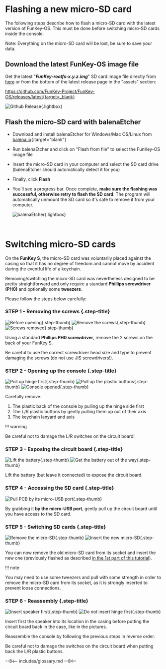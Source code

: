 # Flashing a new micro-SD card

The following steps describe how to flash a micro-SD card with the
latest version of FunKey-OS. This must be done before switching
micro-SD cards inside the console.

Note: Everything on the micro-SD card will be lost, be sure to save
your data.

## Download the latest FunKey-OS image file

Get the latest "***FunKey-rootfs-x.y.z.img***" SD card image file
directly from [here][1] or from the bottom of the latest release page
in the "assets" section:

https://github.com/FunKey-Project/FunKey-OS/releases/latest{target=_blank}

![Github Release](/assets/images/github_sd_card_image.png){.lightbox}

## Flash the micro-SD card with balenaEtcher

- Download and install balenaEtcher for Windows/Mac OS/Linux from
  [balena.io][2]{:target="blank"}

- Run balenaEtcher and click on "Flash from file" to select the
  FunKey-OS image file

- Insert the micro-SD card in your computer and select the SD card
  drive (balenaEtcher should automatically detect it for you)

- Finally, click **Flash** 

- You'll see a progress bar. Once complete, **make sure the flashing
  was successful, otherwise retry to flash the SD card**. The program
  will automatically unmount the SD card so it's safe to remove it
  from your computer.

  ![balenaEtcher](/assets/images/Flashing_successful.png){.lightbox}

  <br />

# Switching micro-SD cards

On the **FunKey S**, the micro-SD card was voluntarily placed against
the casing so that it has no degree of freedom and cannot move by
accident during the eventful life of a keychain.

Removing/switching the micro-SD card was nevertheless designed to be
pretty straightforward and only require a standard **Phillips
screwdriver (PH0)** and optionally some **tweezers**.

Please follow the steps below carefully:

### **STEP 1 - Removing the screws** {.step-title}
![Before opening](/assets/images/disassembly/IMG_8800.jpg){.step-thumb}
![Remove the screws](/assets/images/disassembly/IMG_8801.jpg){.step-thumb}
![Screws removed](/assets/images/disassembly/IMG_8803.jpg){.step-thumb}

Using a standard **Phillips PH0 screwdriver**, remove the 2 screws on
the back of your FunKey S.

Be careful to use the correct screwdriver head size and type to
prevent damaging the screws (do not use JIS screwdrivers!).

### **STEP 2 - Opening up the console** {.step-title}
![Pull up hinge first](/assets/images/disassembly/IMG_8848.jpg){.step-thumb}
![Pull up the plastic buttons](/assets/images/disassembly/IMG_8844.jpg){.step-thumb}
![Console opened](/assets/images/disassembly/IMG_8813.jpg){.step-thumb}

Carefully remove:

1. The plastic back of the console by pulling up the hinge side first
3. The L/R plastic buttons by gently pulling them up out of their axis
2. The keychain lanyard and axis

!!! warning

   Be careful not to damage the L/R switches on the circuit board!

### **STEP 3 - Exposing the circuit board** {.step-title}
![Lift the battery](/assets/images/disassembly/IMG_8818.jpg){.step-thumb}
![Get the battery out of the way](/assets/images/disassembly/IMG_8822.jpg){.step-thumb}

Lift the battery (but leave it connected) to expose the circuit board.

### **STEP 4 - Accessing the SD card** {.step-title}
![Pull PCB by its micro-USB port](/assets/images/disassembly/IMG_8833.jpg){.step-thumb}

By grabbing it **by the micro-USB port**, gently pull up the circuit
board until you have access to the SD card.

### **STEP 5 - Switching SD cards** {.step-title}
![Remove the micro-SD](/assets/images/disassembly/IMG_8835.jpg){.step-thumb}
![Insert the new micro-SD](/assets/images/disassembly/IMG_8836.jpg){.step-thumb}

You can now remove the old micro-SD card from its socket and insert
the new one (previously flashed as described [in the 1st part of this
tutorial][3]).

!!! note

   You may need to use some tweezers and pull with some strength in
   order to remove the micro-SD card from its socket, as it is
   strongly inserted to prevent loose connections.

### **STEP 6 - Reassembly** {.step-title}
![Insert speaker first](/assets/images/disassembly/IMG_8865_YES.jpg){.step-thumb}
![Do not insert hinge first](/assets/images/disassembly/IMG_8862_NO.jpg){.step-thumb}

Insert first the speaker into its location in the casing before
putting the circuit board back in the case, like in the pictures.

Reassemble the console by following the previous steps in reverse order.

Be careful not to damage the switches on the circuit board when
putting back the L/R plastic buttons.

[1]: https://github.com/FunKey-Project/FunKey-OS/releases/download/FunKey-OS-2.0.0/FunKey-sdcard-2.0.0.img
[2]: https://www.balena.io/etcher/
[3]: #flashing-a-new-micro-sd-card

--8<--
includes/glossary.md
--8<--
